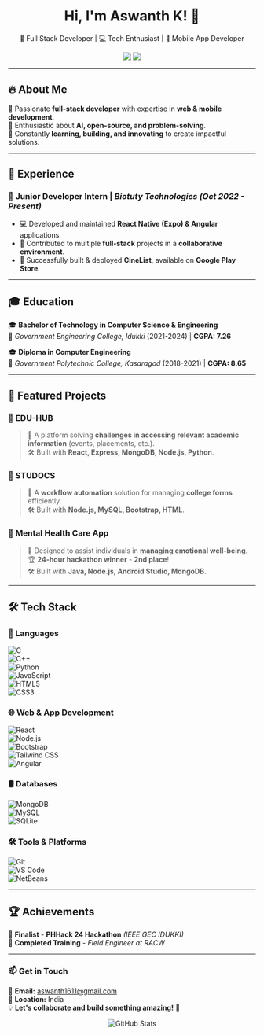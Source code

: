 <h1 align="center">  
  Hi, I'm Aswanth K! 👋  
</h1>  

<p align="center">  
  🚀 Full Stack Developer | 💻 Tech Enthusiast | 📱 Mobile App Developer  
</p>  

<p align="center">  
  <a href="https://www.linkedin.com/in/aswanthk1611">
    <img src="https://img.shields.io/badge/LinkedIn-%230077B5.svg?&style=for-the-badge&logo=linkedin&logoColor=white" />
  </a>  
  <a href="your-portfolio-link">
    <img src="https://img.shields.io/badge/Portfolio-%23000000.svg?&style=for-the-badge&logo=vercel&logoColor=white" />
  </a>  
</p>  

---

## 🔥 About Me  
🔹 Passionate **full-stack developer** with expertise in **web & mobile development**.  
🔹 Enthusiastic about **AI, open-source, and problem-solving**.  
🔹 Constantly **learning, building, and innovating** to create impactful solutions.  

---

## 💼 Experience  
### 🚀 **Junior Developer Intern** | *Biotuty Technologies* *(Oct 2022 - Present)*  
- 💻 Developed and maintained **React Native (Expo) & Angular** applications.  
- 🔗 Contributed to multiple **full-stack** projects in a **collaborative environment**.  
- 📱 Successfully built & deployed **CineList**, available on **Google Play Store**.  

---

## 🎓 Education  
🎓 **Bachelor of Technology in Computer Science & Engineering**  
📍 *Government Engineering College, Idukki* (2021-2024) | **CGPA: 7.26**  

🎓 **Diploma in Computer Engineering**  
📍 *Government Polytechnic College, Kasaragod* (2018-2021) | **CGPA: 8.65**  

---

## 🚀 Featured Projects  

### 🎯 **EDU-HUB**  
> 📌 A platform solving **challenges in accessing relevant academic information** (events, placements, etc.).  
> 🛠️ Built with **React, Express, MongoDB, Node.js, Python**.  

### 📜 **STUDOCS**  
> 📌 A **workflow automation** solution for managing **college forms** efficiently.  
> 🛠️ Built with **Node.js, MySQL, Bootstrap, HTML**.  

### 💙 **Mental Health Care App**  
> 🧠 Designed to assist individuals in **managing emotional well-being**.  
> 🏆 **24-hour hackathon winner** - **2nd place**!  
> 🛠️ Built with **Java, Node.js, Android Studio, MongoDB**.  

---

## 🛠 Tech Stack  

### 🚀 Languages  
![C](https://img.shields.io/badge/C-00599C?style=for-the-badge&logo=c&logoColor=white)  
![C++](https://img.shields.io/badge/C++-00599C?style=for-the-badge&logo=c%2B%2B&logoColor=white)  
![Python](https://img.shields.io/badge/Python-3776AB?style=for-the-badge&logo=python&logoColor=white)  
![JavaScript](https://img.shields.io/badge/JavaScript-F7DF1E?style=for-the-badge&logo=javascript&logoColor=black)  
![HTML5](https://img.shields.io/badge/HTML5-E34F26?style=for-the-badge&logo=html5&logoColor=white)  
![CSS3](https://img.shields.io/badge/CSS3-1572B6?style=for-the-badge&logo=css3&logoColor=white)  

### 🌐 Web & App Development  
![React](https://img.shields.io/badge/React-20232A?style=for-the-badge&logo=react&logoColor=61DAFB)  
![Node.js](https://img.shields.io/badge/Node.js-339933?style=for-the-badge&logo=node-dot-js&logoColor=white)  
![Bootstrap](https://img.shields.io/badge/Bootstrap-563D7C?style=for-the-badge&logo=bootstrap&logoColor=white)  
![Tailwind CSS](https://img.shields.io/badge/Tailwind_CSS-38B2AC?style=for-the-badge&logo=tailwind-css&logoColor=white)  
![Angular](https://img.shields.io/badge/Angular-DD0031?style=for-the-badge&logo=angular&logoColor=white)  

### 🛢️ Databases  
![MongoDB](https://img.shields.io/badge/MongoDB-4EA94B?style=for-the-badge&logo=mongodb&logoColor=white)  
![MySQL](https://img.shields.io/badge/MySQL-4479A1?style=for-the-badge&logo=mysql&logoColor=white)  
![SQLite](https://img.shields.io/badge/SQLite-003B57?style=for-the-badge&logo=sqlite&logoColor=white)  

### 🛠 Tools & Platforms  
![Git](https://img.shields.io/badge/Git-F05032?style=for-the-badge&logo=git&logoColor=white)  
![VS Code](https://img.shields.io/badge/VS%20Code-0078D4?style=for-the-badge&logo=visual-studio-code&logoColor=white)  
![NetBeans](https://img.shields.io/badge/NetBeans-1B6AC6?style=for-the-badge&logo=apache-netbeans-ide&logoColor=white)  

---

## 🏆 Achievements  
🏅 **Finalist** - **PHHack 24 Hackathon** *(IEEE GEC IDUKKI)*  
📜 **Completed Training** - *Field Engineer at RACW*  

---

### 📫 Get in Touch  
📩 **Email:** aswanth1611@gmail.com  
📍 **Location:** India  
💡 **Let's collaborate and build something amazing!** 🚀  

<p align="center">  
  <img src="https://github-readme-stats.vercel.app/api?username=Aswanth-k-0&show_icons=true&theme=radical" alt="GitHub Stats" />  
</p>  
